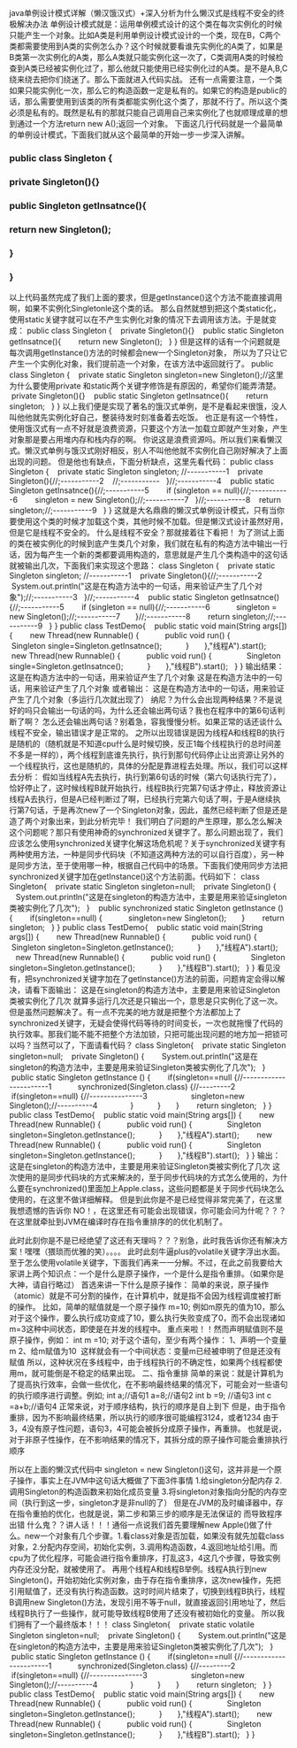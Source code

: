 java单例设计模式详解（懒汉饿汉式）+深入分析为什么懒汉式是线程不安全的终极解决办法
单例设计模式就是：运用单例模式设计的这个类在每次实例化的时候只能产生一个对象。比如A类是利用单例设计模式设计的一个类，现在B，C两个类都需要使用到A类的实例怎么办？这个时候就要看谁先实例化的A类了，如果是B类第一次实例化的A类，那么A类就只能实例化这一次了，C类调用A类的时候检查到A类已经被实例化过了，那么他就只能使用已经实例化过的A类。是不是A,B,C绕来绕去把你们绕迷了。那么下面就进入代码实战。
还有一点需要注意，一个类如果只能实例化一次，那么它的构造函数一定是私有的。如果它的构造是public的话，那么需要使用到该类的所有类都能实例化这个类了，那就不行了。所以这个类必须是私有的。既然是私有的那就只能自己调用自己来实例化了也就顺理成章的想到通过一个方法return new A();返回一个对象。
下面这几行代码就是一个最简单的单例设计模式，下面我们就从这个最简单的开始一步一步深入讲解。
### public class Singleton {
###    private Singleton(){}
###    public Singleton getInsatnce(){
###       return new Singleton();
###    }
### }
以上代码虽然完成了我们上面的要求，但是getInstance()这个方法不能直接调用啊，如果不实例化Singletonle这个类的话。
那么自然就想到把这个类static化，使用static关键字就可以在不产生实例化对象的情况下去调用该方法。于是就变成：
public class Singleton {
    private Singleton(){}
    public static Singleton getInsatnce(){
        return new Singleton();
    }
}
但是这样的话有一个问题就是每次调用getInstance()方法的时候都会new一个Singleton对象，
所以为了只让它产生一个实例化对象，我们提前造一个对象，在该方法中返回就行了。
public class Singleton {
    private static Singleton singleton=new Singleton();//这里为什么要使用private 和static两个关键字修饰是有原因的，希望你们能弄清楚。
    private Singleton(){}
    public static Singleton getInsatnce(){
        return singleton;
    }
}
以上我们便是实现了著名的饿汉式单例，是不是看起来很饿，没人叫他他就先实例化好自己，整装待发时刻准备着去吃饭。
也正是有这一个特性，使用饿汉式有一点不好就是浪费资源，只要这个方法一加载立即就产生对象，产生对象那是要占用堆内存和栈内存的啊。
你说这是浪费资源吗。所以我们来看懒汉式。懒汉式单例与饿汉式刚好相反，别人不叫他他就不实例化自己刚好解决了上面出现的问题。
但是他也有缺点，下面分析缺点，这里先看代码：
public class Singleton {
    private static Singleton singleton; //-----------1
    private Singleton(){//;-----------2
    //;-----------
    }//;-----------4
    public static Singleton getInsatnce(){//;-----------5
        if (singleton == null){//;-----------6
        singleton = new Singleton();//;-----------7
    }//;-----------8
    return singleton;//;-----------9
    }
}
这就是大名鼎鼎的懒汉式单例设计模式，只有当你要使用这个类的时候才加载这个类，其他时候不加载。但是懒汉式设计虽然好用，但是它是线程不安全的。
什么是线程不安全？那就接着往下看把！
为了测试上面的类在被实例化的时候到底产生类几个对象，我们就在私有的构造方法中输出一行话，因为每产生一个新的类都要调用构造的，意思就是产生几个类构造中的这句话就被输出几次，下面我们来实现这个思路：
class Singleton {
    private static Singleton singleton; //-----------1
    private Singleton(){//;-----------2
        System.out.println("这是在构造方法中的一句话，用来验证产生了几个对象");//;-----------3
    }//;-----------4
    public static Singleton getInsatnce(){//;-----------5
        if (singleton == null){//;-----------6
            singleton = new Singleton();//;-----------7
        }//;-----------8
        return singleton;//;-----------9
    }
}
public class TestDemo{
    public static void main(String args[]) {
        new Thread(new Runnable() {
            public void run() {
                Singleton single=Singleton.getInsatnce();
            }
        },"线程A").start();
        new Thread(new Runnable() {
            public void run() {
                Singleton single=Singleton.getInsatnce();
            }
        },"线程B").start();
    }
}
输出结果：
这是在构造方法中的一句话，用来验证产生了几个对象
这是在构造方法中的一句话，用来验证产生了几个对象
或者输出：
这是在构造方法中的一句话，用来验证产生了几个对象（多运行几次就出现了）
纳尼？为什么会出现两种结果？不是说好的吗只会输出一句话的吗，为什么还会输出两句话？我也在程序中的第6句话判断了啊？
怎么还会输出两句话？别着急，容我慢慢分析。如果正常的话还谈什么线程不安全，输出错误才是正常的。
之所以出现错误是因为线程A和线程B的执行是随机的（随机就是不知道cpu什么是时候切换，反正1每个线程执行的总时间差不多是一样的），两个线程到底谁先执行，执行到那句代码停止让出资源让另外的一个线程执行，这也是随机的，具体的分配是靠进程去处理。所以，我们可以这样去分析：
假如当线程A先去执行，执行到第6句话的时候（第六句话执行完了），恰好停止了，这时候线程B就开始执行，线程B执行完第7句话才停止，释放资源让线程A去执行，但是A已经判断过了啊，已经执行完第六句话了啊，于是A继续执行第7句话，于是再次new了一个Singleton对象，因此，虽然已经判断了但是还是造了两个对象出来，到此分析完毕！
我们明白了问题的产生原理，那么怎么解决这个问题呢？那只有使用神奇的synchronized关键字了。那么问题出现了，我们应该怎么使用synchronized关键字化解这场危机呢？关于synchronized关键字有两种使用方法，一种是同步代码块（不知道这两种方法的可以自行百度），另一种是同步方法，至于使用哪一种，根据自己代码中的场景。下面我们使用同步方法把synchronized关键字加在getInstance()这个方法前面。代码如下：
class Singleton{
    private static Singleton singleton=null;
    private Singleton() {
        System.out.println("这是在singleton的构造方法中，主要是用来验证singleton类被实例化了几次");
    }
    public synchronized static Singleton getInstance () {
        if(singleton==null) {
            singleton=new Singleton();
        }
        return singleton;
    }
}
public class TestDemo{
    public static void main(String args[]) {
        new Thread(new Runnable() {
            public void run() {
                Singleton singleton=Singleton.getInstance();
            }
        },"线程A").start();
        new Thread(new Runnable() {
            public void run() {
                Singleton singleton=Singleton.getInstance();
            }
        },"线程B").start();
    }
}
看见没有，把synchronized关键字加在了getInstance()方法的前面，问题肯定会得以解决，请看下面输出：
这是在singleton的构造方法中，主要是用来验证Singleton类被实例化了几次
就算多运行几次还是只输出一个，意思是只实例化了这一次。但是虽然问题解决了。有一点不完美的地方就是把整个方法都加上了synchronized关键字，无疑会使得代码等待的时间变长，一次也就拖慢了代码的执行效率。那我们能不能不把整个方法加锁，只把可能出现问题的地方加一把锁可以吗？当然可以了，下面请看代码？
class Singleton{
    private static Singleton singleton=null;
    private Singleton() {
        System.out.println("这是在singleton的构造方法中，主要是用来验证Singleton类被实例化了几次");
    }
    public static Singleton getInstance () {
        if(singleton==null {//-----------------------1
            synchronized(Singleton.class) {//---------2
                if(singleton==null) {//---------------3
                    singleton=new Singleton();//----------4
                }
            }
        }
        return singleton;
    }
}
public class TestDemo{
    public static void main(String args[]) {
        new Thread(new Runnable() {
            public void run() {
                Singleton singleton=Singleton.getInstance();
            }
        },"线程A").start();
        new Thread(new Runnable() {
            public void run() {
                Singleton singleton=Singleton.getInstance();
            }
        },"线程B").start();
    }
}
输出：
这是在singleton的构造方法中，主要是用来验证Singleton类被实例化了几次
这次使用的是同步代码块的方式来解决的，至于同步代码块的方式怎么使用的，为什么要在synchronized()里面加上Apple.class，这些问题都是关于同步代码块怎么使用的，在这里不做详细解释。
但是到此你是不是已经觉得非常完美了，在这里我想遗憾的告诉你 NO！，在这里还有可能会出现错误，你可能会问为什呢？？？在这里就牵扯到JVM在编译时存在指令重排序的的优化机制了。

此时此刻你是不是已经绝望了这还有天理吗？？？别急，此时我告诉你还有解决方案！嘿嘿（猥琐而优雅的笑）。。。。
此时此刻牛逼plus的volatile关键字浮出水面。至于怎么使用volatile关键字，下面我们再来一一分解。不过，在此之前我要给大家讲上两个知识点：一个是什么是原子操作，一个是什么是指令重排。（如果你是大神，请自行略过）
首选来讲一下什么是原子操作：
简单的来说，原子操作（atomic）就是不可分割的操作，在计算机中，就是指不会因为线程调度被打断的操作。 
比如，简单的赋值就是一个原子操作
m=10;
例如m原先的值为10，那么对于这个操作，要么执行成功变成了10，要么执行失败变成了0，而不会出现诸如m=3这种中间状态，即使是在并发的线程中。 重点来啦！！然而声明赋值则不是原子操作，例如：
int m =10;
对于这个语句，至少有两个操作： 
1、声明一个变量m 
2、给m赋值为10 
这样就会有一个中间状态：变量m已经被申明了但是还没有赋值 
所以，这种状况在多线程中，由于线程执行的不确定性，如果两个线程都使用m，就可能倒是不稳定的结果出现。
二、指令重排
简单的来说：就是计算机为了提高执行效率，会做一些优化，在不影响最终结果的情况下，可能会对一些语句的执行顺序进行调整。例如;
int a;//语句1
a=8;//语句2
int b =9; //语句3
int c =a+b;//语句4
正常来说，对于顺序结构，执行的顺序是自上到下
但是，由于指令重排，因为不影响最终结果，所以执行的顺序很可能编程3124，或者1234
由于3，4没有原子性问题，语句3，4可能会被拆分成原子操作，再重排。
也就是说，对于非原子性操作，在不影响结果的情况下，其拆分成的原子操作可能会重排执行顺序

所以在上面的懒汉式代码中 singleton = new Singleton()这句，这并非是一个原子操作，事实上在JVM中这句话大概做了下面3件事情
1.给singleton分配内存
2.调用Singleton的构造函数来初始化成员变量
3.将singleton对象指向分配的内存空间（执行到这一步，singleton才是非null的了）
但是在JVM的及时编译器中，存在指令重拍的优化，也就是说，第二步和第三步的顺序是无法保证的
而导致程序出错
什么鬼？？讲人话！！！通俗一点说我们首先要理解new Apple()做了什么。new一个对象有几个步骤。1.看class对象是否加载，如果没有就先加载class对象，2.分配内存空间，初始化实例，3.调用构造函数，4.返回地址给引用。而cpu为了优化程序，可能会进行指令重排序，打乱这3，4这几个步骤，导致实例内存还没分配，就被使用了。
再用个线程A和线程B举例。线程A执行到new Singleton()，开始初始化实例对象，由于存在指令重排序，这次new操作，先把引用赋值了，还没有执行构造函数。这时时间片结束了，切换到线程B执行，线程B调用new Singleton()方法，发现引用不等于null，就直接返回引用地址了，然后线程B执行了一些操作，就可能导致线程B使用了还没有被初始化的变量。
所以我们拥有了一个最终版本！！！
class Singleton{
    private static volatile Singleton singleton=null;
    private Singleton() {
        System.out.println("这是在singleton的构造方法中，主要是用来验证Singleton类被实例化了几次");
    }
    public static Singleton getInstance () {
        if(singleton==null {//-----------------------1
            synchronized(Singleton.class) {//---------2
                if(singleton==null) {//---------------3
                    singleton=new Singleton();//----------4
                }
            }
        }
        return singleton;
    }
}
public class TestDemo{
    public static void main(String args[]) {
        new Thread(new Runnable() {
            public void run() {
                Singleton singleton=Singleton.getInstance();
            }
        },"线程A").start();
        new Thread(new Runnable() {
            public void run() {
                Singleton singleton=Singleton.getInstance();
            }
        },"线程B").start();
    }
}
